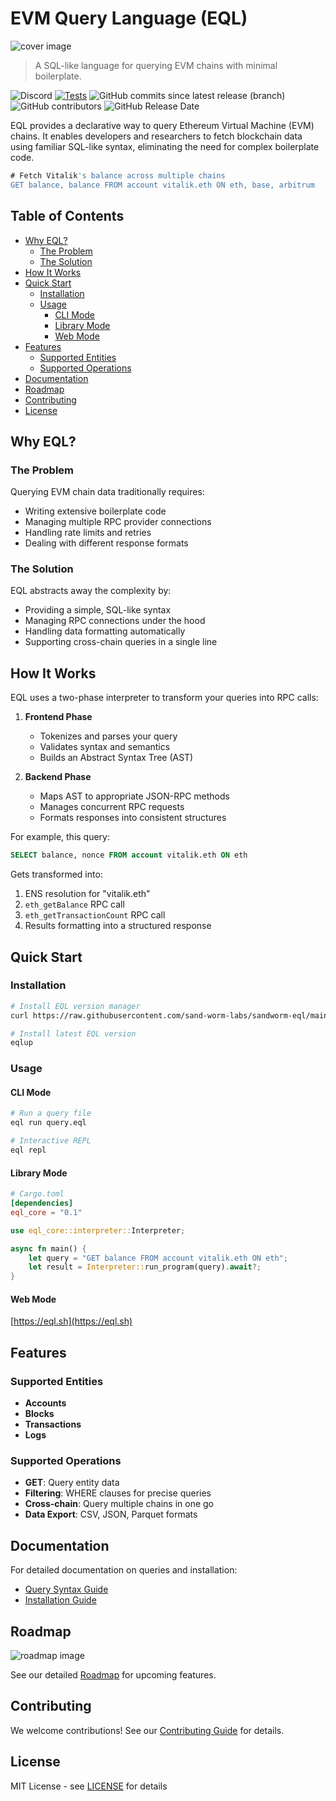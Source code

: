 # EVM Query Language (EQL)
![cover image](./preview.png)

> A SQL-like language for querying EVM chains with minimal boilerplate.

![Discord](https://img.shields.io/discord/1247647880634695730?logo=discord&logoColor=ffffff&labelColor=6A7EC2&color=7389D8)
[![Tests](https://github.com/iankressin/eql/actions/workflows/tests.yml/badge.svg)](https://github.com/iankressin/eql/actions/workflows/tests.yml)
![GitHub commits since latest release (branch)](https://img.shields.io/github/commits-since/iankressin/eql/latest/main)
![GitHub contributors](https://img.shields.io/github/contributors/iankressin/eql)
![GitHub Release Date](https://img.shields.io/github/release-date/iankressin/eql)

EQL provides a declarative way to query Ethereum Virtual Machine (EVM) chains. It enables developers and researchers to fetch blockchain data using familiar SQL-like syntax, eliminating the need for complex boilerplate code.

```sql
# Fetch Vitalik's balance across multiple chains
GET balance, balance FROM account vitalik.eth ON eth, base, arbitrum
```

## Table of Contents
- [Why EQL?](#why-eql)
  - [The Problem](#the-problem)
  - [The Solution](#the-solution)
- [How It Works](#how-it-works)
- [Quick Start](#quick-start)
  - [Installation](#installation)
  - [Usage](#usage)
    - [CLI Mode](#cli-mode)
    - [Library Mode](#library-mode)
    - [Web Mode](#web-mode)
- [Features](#features)
  - [Supported Entities](#supported-entities)
  - [Supported Operations](#supported-operations)
- [Documentation](#documentation)
- [Roadmap](#roadmap)
- [Contributing](#contributing)
- [License](#license)

## Why EQL?

### The Problem

Querying EVM chain data traditionally requires:
- Writing extensive boilerplate code
- Managing multiple RPC provider connections
- Handling rate limits and retries
- Dealing with different response formats

### The Solution

EQL abstracts away the complexity by:
- Providing a simple, SQL-like syntax
- Managing RPC connections under the hood
- Handling data formatting automatically
- Supporting cross-chain queries in a single line

## How It Works

EQL uses a two-phase interpreter to transform your queries into RPC calls:

1. **Frontend Phase**
   - Tokenizes and parses your query
   - Validates syntax and semantics
   - Builds an Abstract Syntax Tree (AST)

2. **Backend Phase**
   - Maps AST to appropriate JSON-RPC methods
   - Manages concurrent RPC requests
   - Formats responses into consistent structures

For example, this query:
```sql
SELECT balance, nonce FROM account vitalik.eth ON eth
```

Gets transformed into:
1. ENS resolution for "vitalik.eth"
2. `eth_getBalance` RPC call
3. `eth_getTransactionCount` RPC call
4. Results formatting into a structured response

## Quick Start

### Installation

```bash
# Install EQL version manager
curl https://raw.githubusercontent.com/sand-worm-labs/sandworm-eql/main/eqlup/install.sh | sh

# Install latest EQL version
eqlup
```

### Usage

#### CLI Mode
```bash
# Run a query file
eql run query.eql

# Interactive REPL
eql repl
```

#### Library Mode
```toml
# Cargo.toml
[dependencies]
eql_core = "0.1"
```

```rust
use eql_core::interpreter::Interpreter;

async fn main() {
    let query = "GET balance FROM account vitalik.eth ON eth";
    let result = Interpreter::run_program(query).await?;
}
```

#### Web Mode
[https://eql.sh](https://eql.sh)

## Features

### Supported Entities
- **Accounts**
- **Blocks**
- **Transactions**
- **Logs**

### Supported Operations
- **GET**: Query entity data
- **Filtering**: WHERE clauses for precise queries
- **Cross-chain**: Query multiple chains in one go
- **Data Export**: CSV, JSON, Parquet formats

## Documentation

For detailed documentation on queries and installation:
- [Query Syntax Guide](./docs/query.md)
- [Installation Guide](./docs/installation.md)

## Roadmap

![roadmap image](./roadmap.png)

See our detailed [Roadmap](./docs/roadmap.md) for upcoming features.

## Contributing

We welcome contributions! See our [Contributing Guide](./CONTRIBUTING.md) for details.

## License

MIT License - see [LICENSE](./LICENSE) for details



